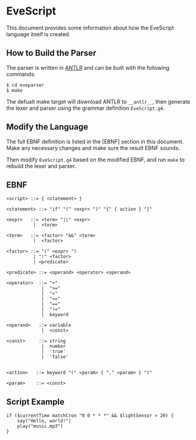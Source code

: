 EveScript
==========

This document provides some information about how the EveScript language itself is created.

## How to Build the Parser


The parser is written in [ANTLR](https://www.antlr.org/) and can be built with the following commands:

```
$ cd eveparser
$ make
```

The defualt make target will download ANTLR to `__antlr__`, then generate the lexer and parser
using the grammar definition `EveScript.g4`.


## Modify the Language

The full EBNF definition is listed in the [EBNF] section in this document.
Make any necessary changes and make sure the result EBNF sounds.

Then modify `EveScript.g4` based on the modified EBNF, and run `make` to rebuild the lexer and parser.


## EBNF


```bnf
<script> ::= { <statement> }

<statement> ::= "if" "(" <expr> ")" "{" { action } "}"

<expr>   ::= <term> "||" <expr>
          |  <term>

<term>   ::= <factor> "&&" <term>
          |  <factor>

<factor> ::= "(" <expr> ")
          | "!" <factor>
          | <predicate>

<predicate> ::= <operand> <operator> <operand>

<operator>  ::= ">"
             |  ">="
             |  "<"
             |  "<="
             |  "=="
             |  "!="
             |  keyword

<operand>   ::= variable
             |  <const>

<const>     ::= string
             |  number
             |  'true'
             |  'false'


<action>   ::= keyword "(" <param> { "," <param> } ")"

<param>    ::= <const>
```


## Script Example

```
if ($currentTime matchCron "0 0 * * *" && $lightSensor > 20) {
    say("Hello, world!")
    play("music.mp3")
}
```
